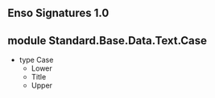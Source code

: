## Enso Signatures 1.0
## module Standard.Base.Data.Text.Case
- type Case
    - Lower
    - Title
    - Upper
